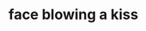 ---
layout: smileys&emotion
title: face blowing a kiss
emoji: face_blowing_a_kiss
permalink: 😘.html
image: assets/img/3moji/face_blowing_a_kiss.png
---